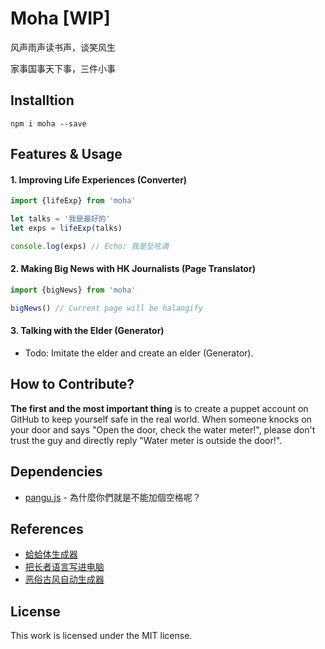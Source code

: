 # Moha [WIP]
风声雨声读书声，谈笑风生

家事国事天下事，三件小事

## Installtion
```
npm i moha --save
```

## Features & Usage

#### 1. Improving Life Experiences (Converter)
``` javascript
import {lifeExp} from 'moha'

let talks = '我是最好的'
let exps = lifeExp(talks)

console.log(exps) // Echo: 我是坠吼滴
```
#### 2. Making Big News with HK Journalists (Page Translator)
``` javascript
import {bigNews} from 'moha'

bigNews() // Current page will be halangify
```
#### 3. Talking with the Elder (Generator)
- Todo: Imitate the elder and create an elder (Generator).

## How to Contribute?
**The first and the most important thing** is to create a puppet account on GitHub to keep yourself safe in the real world. When someone knocks on your door and says "Open the door, check the water meter!", please don't trust the guy and directly reply "Water meter is outside the door!".

## Dependencies
- [pangu.js](https://github.com/vinta/pangu.js) - 為什麼你們就是不能加個空格呢？

## References
- [蛤蛤体生成器](http://dkwingsmt.github.io/haha/)
- [把长者语言写进电脑](https://github.com/xiaq/halang/issues/1)
- [恶俗古风自动生成器](http://www.jianshu.com/p/f893291674ca)

## License
This work is licensed under the MIT license.
